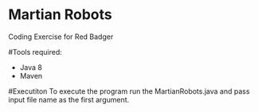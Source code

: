 # Martian Robots
Coding Exercise for Red Badger

#Tools required:
 - Java 8
 - Maven
 
#Executiton
To execute the program run the MartianRobots.java and pass input file name as the first argument.
